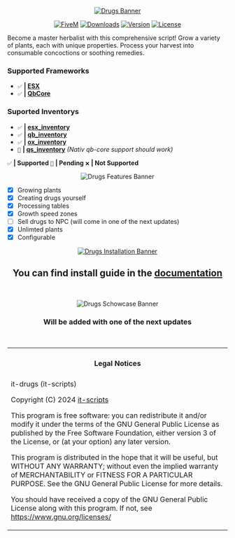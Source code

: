 <div align="center">

[![Drugs Banner](https://i.imgur.com/z2emg8p.png)](https://github.com/inseltreff-net/it-drugs?tab=readme-ov-file#it-drugs "Go to repo")

</div>

<div align="center">

[![FiveM](https://img.shields.io/badge/Discord%20-Join%20now-blue?logo=discord)]()
[![Downloads](https://img.shields.io/github/downloads/inseltreff-net/it-drugs/total?logo=github)]()
[![Version](https://img.shields.io/github/v/release/inseltreff-net/it-drugs?logo=github)]()
[![License](https://img.shields.io/github/license/inseltreff-net/it-drugs?logo=github)]()

</div>

Become a master herbalist with this comprehensive script! Grow a variety of plants, each with unique properties. Process your harvest into consumable concoctions or soothing remedies.

### Supported Frameworks
- `✅` **| [ESX](https://github.com/esx-framework/esx_core)**
- `✅` **| [QbCore](https://github.com/qbcore-framework/qb-core)**

### Suported Inventorys
- `✅` **| [esx_inventory](https://github.com/esx-framework/esx_core)**
- `✅` **| [qb_inventory](https://github.com/qbcore-framework/qb-inventory)**
- `✅` **| [ox_inventory](https://github.com/overextended/ox_inventory)**
- `🔧` **| [qs_inventory](https://github.com/overextended/ox_inventory)** *(Nativ qb-core support should work)*

`✅` **| Supported** `🔧` **| Pending** `❌` **| Not Supported**


<div align="center">

![Drugs Features Banner](https://i.imgur.com/2WKQNvt.png)

</div>

- [x] Growing plants
- [x] Creating drugs yourself
- [x] Processing tables
- [x] Growth speed zones
- [ ] Sell drugs to NPC (will come in one of the next updates)
- [x] Unlimted plants
- [x] Configurable

<div align="center">

[![Drugs Installation Banner](https://i.imgur.com/QwI5PE8.png)](https://docs.allroundjonu.net/scripts/it-drugs)

## You can find install guide in the [documentation](https://docs.allroundjonu.net/scripts/it-drugs)
<br>
</div>


<div align="center">

![Drugs Schowcase Banner](https://i.imgur.com/WcqAB8H.png)
### Will be added with one of the next updates
</div>
 

<br>
<table><tr><td><h4 align='center'>Legal Notices</h4></tr></td>
<tr><td>
it-drugs (it-scripts)

Copyright (C) 2024 [it-scripts](https://github.com/inseltreff-net)

This program is free software: you can redistribute it and/or modify
it under the terms of the GNU General Public License as published by
the Free Software Foundation, either version 3 of the License, or
(at your option) any later version.


This program is distributed in the hope that it will be useful,
but WITHOUT ANY WARRANTY; without even the implied warranty of
MERCHANTABILITY or FITNESS FOR A PARTICULAR PURPOSE.  See the
GNU General Public License for more details.


You should have received a copy of the GNU General Public License
along with this program.
If not, see <https://www.gnu.org/licenses/>
</td></tr></table>
